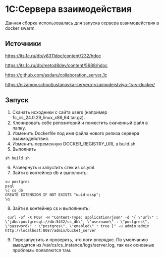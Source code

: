 # 1С:Сервера взаимодействия
Данная сборка использовалась для запуска сервера взаимодействия в docker swarm.

## Источники
https://its.1c.ru/db/v8311doc/content/232/hdoc

https://its.1c.ru/db/metod8dev/content/5988/hdoc

https://github.com/asdaru/collaboration_server_1c

https://nizamov.school/ustanovka-servera-vzaimodejstviya-1s-v-docker/

## Запуск
1. Скачать исходники с сайта users (например 1c_cs_24.0.29_linux_x86_64.tar.gz).
2. Клонировать себе репозиторий и поместить скаченный файл в папку.
3. Изменить Dockerfile под имя файла нового релиза сервера взаимодействия.
4. Изменить переменную DOCKER_REGISTRY_URL в build.sh.
5. Выполнить
  ```
  sh build.sh
  ```
6. Развернуть и запустить стек из cs.yml.
7. Зайти в контейнер db и выполнить:
  ```
  su postgres
  psql
  \c cs_db
  CREATE EXTENSION IF NOT EXISTS "uuid-ossp";
  \q
  ```
8. Зайти в контейнер cs и выполннить:
  ```
   curl -Sf -X POST -H "Content-Type: application/json" -d "{ \"url\" : \"jdbc:postgresql://db:5432/cs_db\", \"username\" : \"postgres\", \"password\" : \"postgres\", \"enabled\" : true }" -u admin:admin http://localhost:8087/admin/bucket_server
  ```
9. Перезапустить и проверить, что логи впорядке. По умолчанию выводятся из /var/cs/cs_instance/logs/server.log, так как основные проблемы появляются там.
